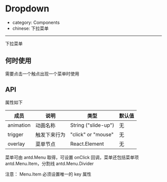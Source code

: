 # Dropdown

- category: Components
- chinese: 下拉菜单

---

下拉菜单

## 何时使用

需要点击一个触点出现一个菜单时使用

## API

属性如下

| 成员     | 说明           | 类型             | 默认值       |
|----------|----------------|------------------|--------------|
| animation    | 动画名称           | String ("slide-up")    | 无           |
| trigger    | 触发下来行为           | "click" or "mouse"    | 无           |
| overlay  | 菜单节点       | React.Element    | 无           |


菜单可由 antd.Menu 取得，可设置 onClick 回调，菜单还包括菜单项 antd.Menu.Item，分割线 antd.Menu.Divider

注意： Menu.Item 必须设置唯一的 key 属性
